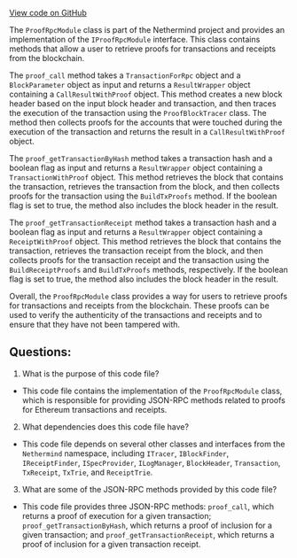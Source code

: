 [View code on GitHub](https://github.com/nethermindeth/nethermind/Nethermind.JsonRpc/Modules/Proof/ProofRpcModule.cs)

The `ProofRpcModule` class is part of the Nethermind project and provides an implementation of the `IProofRpcModule` interface. This class contains methods that allow a user to retrieve proofs for transactions and receipts from the blockchain. 

The `proof_call` method takes a `TransactionForRpc` object and a `BlockParameter` object as input and returns a `ResultWrapper` object containing a `CallResultWithProof` object. This method creates a new block header based on the input block header and transaction, and then traces the execution of the transaction using the `ProofBlockTracer` class. The method then collects proofs for the accounts that were touched during the execution of the transaction and returns the result in a `CallResultWithProof` object.

The `proof_getTransactionByHash` method takes a transaction hash and a boolean flag as input and returns a `ResultWrapper` object containing a `TransactionWithProof` object. This method retrieves the block that contains the transaction, retrieves the transaction from the block, and then collects proofs for the transaction using the `BuildTxProofs` method. If the boolean flag is set to true, the method also includes the block header in the result.

The `proof_getTransactionReceipt` method takes a transaction hash and a boolean flag as input and returns a `ResultWrapper` object containing a `ReceiptWithProof` object. This method retrieves the block that contains the transaction, retrieves the transaction receipt from the block, and then collects proofs for the transaction receipt and the transaction using the `BuildReceiptProofs` and `BuildTxProofs` methods, respectively. If the boolean flag is set to true, the method also includes the block header in the result.

Overall, the `ProofRpcModule` class provides a way for users to retrieve proofs for transactions and receipts from the blockchain. These proofs can be used to verify the authenticity of the transactions and receipts and to ensure that they have not been tampered with.
## Questions: 
 1. What is the purpose of this code file?
- This code file contains the implementation of the `ProofRpcModule` class, which is responsible for providing JSON-RPC methods related to proofs for Ethereum transactions and receipts.

2. What dependencies does this code file have?
- This code file depends on several other classes and interfaces from the `Nethermind` namespace, including `ITracer`, `IBlockFinder`, `IReceiptFinder`, `ISpecProvider`, `ILogManager`, `BlockHeader`, `Transaction`, `TxReceipt`, `TxTrie`, and `ReceiptTrie`.

3. What are some of the JSON-RPC methods provided by this code file?
- This code file provides three JSON-RPC methods: `proof_call`, which returns a proof of execution for a given transaction; `proof_getTransactionByHash`, which returns a proof of inclusion for a given transaction; and `proof_getTransactionReceipt`, which returns a proof of inclusion for a given transaction receipt.